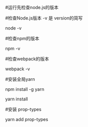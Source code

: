 #运行先检查node.js的版本

#检查Node.js版本 -v 是 version的简写

node -v

#检查npm的版本

npm -v

#检查webpack的版本

webpack -v

#安装全局yarn

npm install -g yarn

yarn install

#安装 prop-types

yarn add prop-types
